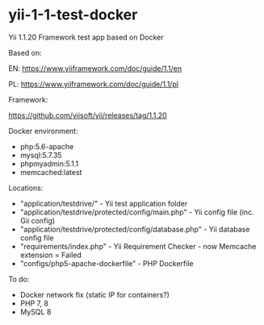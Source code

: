 # yii-1-1-test-docker

Yii 1.1.20 Framework test app based on Docker

Based on:

EN: https://www.yiiframework.com/doc/guide/1.1/en

PL: https://www.yiiframework.com/doc/guide/1.1/pl

Framework:

https://github.com/yiisoft/yii/releases/tag/1.1.20

Docker environment:

- php:5.6-apache
- mysql:5.7.35
- phpmyadmin:5.1.1
- memcached:latest

Locations:

- "application/testdrive/" - Yii test application folder
- "application/testdrive/protected/config/main.php" - Yii config file (inc. Gii config)
- "application/testdrive/protected/config/database.php" - Yii database config file
- "requirements/index.php" - Yii Requirement Checker - now Memcache extension = Failed
- "configs/php5-apache-dockerfile" - PHP Dockerfile

To do:

- Docker network fix (static IP for containers?)
- PHP 7, 8
- MySQL 8
